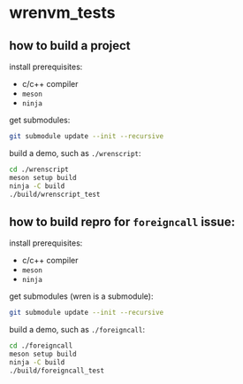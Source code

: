 # wrenvm_tests

## how to build a project

install prerequisites:
+ c/c++ compiler
+ `meson`
+ `ninja`

get submodules:
```sh
git submodule update --init --recursive
```

build a demo, such as `./wrenscript`:
```sh
cd ./wrenscript
meson setup build
ninja -C build
./build/wrenscript_test
```

## how to build repro for `foreigncall` issue:

install prerequisites:
+ c/c++ compiler
+ `meson`
+ `ninja`

get submodules (wren is a submodule):
```sh
git submodule update --init --recursive
```

build a demo, such as `./foreigncall`:
```sh
cd ./foreigncall
meson setup build
ninja -C build
./build/foreigncall_test
```
